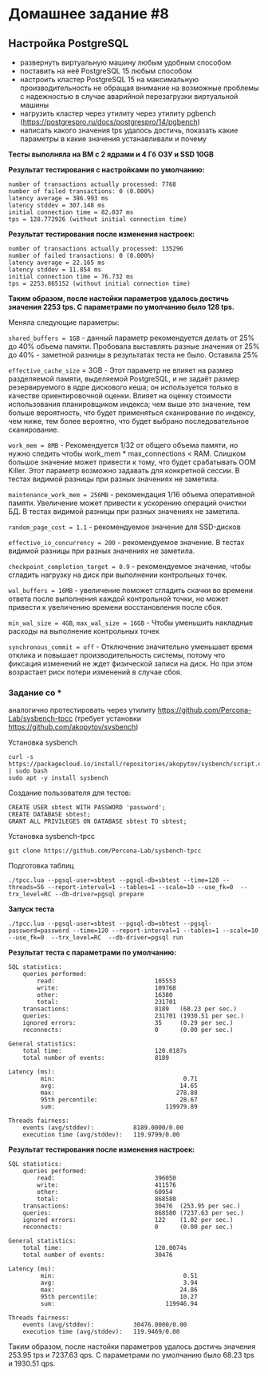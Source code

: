 # Домашнее задание #8

## Настройка PostgreSQL


- развернуть виртуальную машину любым удобным способом
- поставить на неё PostgreSQL 15 любым способом
- настроить кластер PostgreSQL 15 на максимальную производительность не обращая внимание на возможные проблемы с надежностью в случае аварийной перезагрузки виртуальной машины
- нагрузить кластер через утилиту через утилиту pgbench (https://postgrespro.ru/docs/postgrespro/14/pgbench)
- написать какого значения tps удалось достичь, показать какие параметры в какие значения устанавливали и почему

__Тесты выполняла на ВМ с 2 ядрами и 4 Гб ОЗУ и SSD 10GB__

__Результат тестирования с настройками по умолчанию:__
```
number of transactions actually processed: 7768
number of failed transactions: 0 (0.000%)
latency average = 386.993 ms
latency stddev = 307.148 ms
initial connection time = 82.037 ms
tps = 128.772926 (without initial connection time)
```

__Результат тестирования после изменения настроек:__
```
number of transactions actually processed: 135296
number of failed transactions: 0 (0.000%)
latency average = 22.165 ms
latency stddev = 11.854 ms
initial connection time = 76.732 ms
tps = 2253.865152 (without initial connection time)
```

__Таким образом, после настойки параметров удалось достичь значения 2253 tps. С параметрами по умолчанию было 128 tps.__

Меняла следующие параметры:

`shared_buffers = 1GB` - данный параметр рекомендуется делать от 25% до 40% объема памяти. Пробовала выставлять разные значения от 25% до 40% - заметной разницы в результатах теста не было. Оставила 25%

`effective_cache_size` = 3GB - Этот параметр не влияет на размер разделяемой памяти, выделяемой PostgreSQL, и не задаёт размер резервируемого в ядре дискового кеша; он используется только в качестве ориентировочной оценки. Влияет на оценку стоимости использования планировщиком индекса; чем выше это значение, тем больше вероятность, что будет применяться сканирование по индексу, чем ниже, тем более вероятно, что будет выбрано последовательное сканирование. 

`work_mem = 8MB` - Рекомендуется 1/32 от общего объема памяти, но нужно следить чтобы work_mem * max_connections < RAM. Слишком большое значение может привести к тому, что будет срабатывать OOM Killer. Этот параметр возможно задавать для конкретной сессии. В тестах видимой разницы при разных значениях не заметила.

`maintenance_work_mem = 256MB` - рекомендация 1/16 объема оперативной памяти. Увеличение может привести к ускорению операций очистки БД. В тестах видимой разницы при разных значениях не заметила.

`random_page_cost = 1.1` - рекомендуемое значение для SSD-дисков

`effective_io_concurrency = 200` - рекомендуемое значение. В тестах видимой разницы при разных значениях не заметила.

`checkpoint_completion_target = 0.9` - рекомендуемое значение, чтобы сгладить нагрузку на диск при выполнении контрольных точек.

`wal_buffers = 16MB` - увеличение поможет сгладить скачки во времени ответа после выполнения каждой контрольной точки, но может привести к увеличению времени восстановления после сбоя.

`min_wal_size = 4GB`, `max_wal_size = 16GB` - Чтобы уменьшить накладные расходы на выполнение контрольных точек

`synchronous_commit = off`  - Отключение значительно уменьшает время отклика и повышает производительность системы, потому что фиксация изменений не ждет физической записи на диск. Но при этом возрастает риск потери изменений в случае сбоя.


### Задание со * 

аналогично протестировать через утилиту https://github.com/Percona-Lab/sysbench-tpcc (требует установки https://github.com/akopytov/sysbench)

Установка sysbench
```
curl -s https://packagecloud.io/install/repositories/akopytov/sysbench/script.deb.sh | sudo bash
sudo apt -y install sysbench
```
Создание пользователя для тестов:
```
CREATE USER sbtest WITH PASSWORD 'password';
CREATE DATABASE sbtest;
GRANT ALL PRIVILEGES ON DATABASE sbtest TO sbtest;
```

Установка sysbench-tpcc
```
git clone https://github.com/Percona-Lab/sysbench-tpcc
```

Подготовка таблиц
```
./tpcc.lua --pgsql-user=sbtest --pgsql-db=sbtest --time=120 --threads=56 --report-interval=1 --tables=1 --scale=10 --use_fk=0  --trx_level=RC --db-driver=pgsql prepare
```

__Запуск теста__
```
./tpcc.lua --pgsql-user=sbtest --pgsql-db=sbtest --pgsql-password=password --time=120 --report-interval=1 --tables=1 --scale=10 --use_fk=0  --trx_level=RC  --db-driver=pgsql run
```

__Результат теста с параметрами по умолчанию:__
```
SQL statistics:
    queries performed:
        read:                            105553
        write:                           109768
        other:                           16380
        total:                           231701
    transactions:                        8189   (68.23 per sec.)
    queries:                             231701 (1930.51 per sec.)
    ignored errors:                      35     (0.29 per sec.)
    reconnects:                          0      (0.00 per sec.)

General statistics:
    total time:                          120.0187s
    total number of events:              8189

Latency (ms):
         min:                                    0.71
         avg:                                   14.65
         max:                                  278.88
         95th percentile:                       28.67
         sum:                               119979.89

Threads fairness:
    events (avg/stddev):           8189.0000/0.00
    execution time (avg/stddev):   119.9799/0.00
```


__Результат тестирования после изменения настроек:__

```
SQL statistics:
    queries performed:
        read:                            396050
        write:                           411576
        other:                           60954
        total:                           868580
    transactions:                        30476  (253.95 per sec.)
    queries:                             868580 (7237.63 per sec.)
    ignored errors:                      122    (1.02 per sec.)
    reconnects:                          0      (0.00 per sec.)

General statistics:
    total time:                          120.0074s
    total number of events:              30476

Latency (ms):
         min:                                    0.51
         avg:                                    3.94
         max:                                   24.86
         95th percentile:                       10.27
         sum:                               119946.94

Threads fairness:
    events (avg/stddev):           30476.0000/0.00
    execution time (avg/stddev):   119.9469/0.00

```

Таким образом, после настойки параметров удалось достичь значения 253.95 tps и 7237.63 qps. С параметрами по умолчанию было 68.23 tps и 1930.51 qps.
